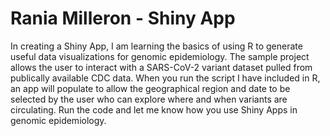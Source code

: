 # Rania Milleron - Shiny App
In creating a Shiny App, I am learning the basics of using R to generate useful data visualizations for genomic epidemiology. The sample project allows the user to interact with a SARS-CoV-2 variant dataset pulled from publically available CDC data. When you run the script I have included in R, an app will populate to allow the geographical region and date to be selected by the user who can explore where and when variants are circulating.  Run the code and let me know how you use Shiny Apps in genomic epidemiology.
